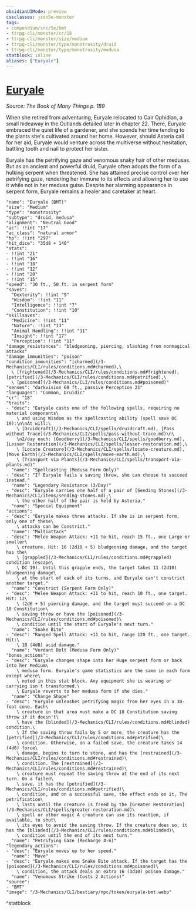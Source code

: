 ```yaml
---
obsidianUIMode: preview
cssclasses: json5e-monster
tags:
- compendium/src/5e/bmt
- ttrpg-cli/monster/cr/18
- ttrpg-cli/monster/size/medium
- ttrpg-cli/monster/type/monstrosity/druid
- ttrpg-cli/monster/type/monstrosity/medusa
statblock: inline
aliases: ["Euryale"]
---
```

# [Euryale](3-Mechanics\CLI\bestiary\npc/euryale-bmt.md)
*Source: The Book of Many Things p. 189*  

When she retired from adventuring, Euryale relocated to Cair Ophidian, a small hideaway in the Outlands detailed later in chapter 22. There, Euryale embraced the quiet life of a gardener, and she spends her time tending to the plants she's cultivated around her home. However, should Asteria call for her aid, Euryale would venture across the multiverse without hesitation, battling tooth and nail to protect her sister.

Euryale has the petrifying gaze and venomous snaky hair of other medusas. But as an ancient and powerful druid, Euryale often adopts the form of a hulking serpent when threatened. She has attained precise control over her petrifying gaze, rendering her immune to its effects and allowing her to use it while not in her medusa guise. Despite her alarming appearance in serpent form, Euryale remains a healer and caretaker at heart.

```statblock
"name": "Euryale (BMT)"
"size": "Medium"
"type": "monstrosity"
"subtype": "druid, medusa"
"alignment": "Neutral Good"
"ac": !!int "17"
"ac_class": "natural armor"
"hp": !!int "297"
"hit_dice": "35d8 + 140"
"stats":
- !!int "21"
- !!int "16"
- !!int "18"
- !!int "12"
- !!int "20"
- !!int "15"
"speed": "30 ft., 50 ft. in serpent form"
"saves":
  "Dexterity": !!int "9"
  "Wisdom": !!int "11"
  "Intelligence": !!int "7"
  "Constitution": !!int "10"
"skillsaves":
  "Medicine": !!int "11"
  "Nature": !!int "13"
  "Animal Handling": !!int "11"
  "Insight": !!int "17"
  "Perception": !!int "11"
"damage_resistances": "bludgeoning, piercing, slashing from nonmagical attacks"
"damage_immunities": "poison"
"condition_immunities": "[charmed](/3-Mechanics/CLI/rules/conditions.md#charmed),\
  \ [frightened](/3-Mechanics/CLI/rules/conditions.md#frightened), [petrified](/3-Mechanics/CLI/rules/conditions.md#petrified),\
  \ [poisoned](/3-Mechanics/CLI/rules/conditions.md#poisoned)"
"senses": "darkvision 60 ft., passive Perception 21"
"languages": "Common, Druidic"
"cr": "18"
"traits":
- "desc": "Euryale casts one of the following spells, requiring no material components\
    \ and using Wisdom as the spellcasting ability (spell save DC 19):\n\nAt will:\
    \ [Druidcraft](/3-Mechanics/CLI/spells/druidcraft.md), [Pass without Trace](/3-Mechanics/CLI/spells/pass-without-trace.md)\n\
    \n2/day each: [Goodberry](/3-Mechanics/CLI/spells/goodberry.md), [Lesser Restoration](/3-Mechanics/CLI/spells/lesser-restoration.md),\
    \ [Locate Creature](/3-Mechanics/CLI/spells/locate-creature.md), [Move Earth](/3-Mechanics/CLI/spells/move-earth.md),\
    \ [Transport via Plants](/3-Mechanics/CLI/spells/transport-via-plants.md)"
  "name": "Spellcasting (Medusa Form Only)"
- "desc": "If Euryale fails a saving throw, she can choose to succeed instead."
  "name": "Legendary Resistance (3/Day)"
- "desc": "Euryale carries one half of a pair of [Sending Stones](/3-Mechanics/CLI/items/sending-stones.md);\
    \ the other half of the pair is held by Asteria."
  "name": "Special Equipment"
"actions":
- "desc": "Euryale makes three attacks. If she is in serpent form, only one of these\
    \ attacks can be Constrict."
  "name": "Multiattack"
- "desc": "Melee Weapon Attack: +11 to hit, reach 15 ft., one Large or smaller\
    \ creature. Hit: 16 (2d10 + 5) bludgeoning damage, and the target has the\
    \ [grappled](/3-Mechanics/CLI/rules/conditions.md#grappled) condition (escape\
    \ DC 19). Until this grapple ends, the target takes 11 (2d10) bludgeoning damage\
    \ at the start of each of its turns, and Euryale can't constrict another target."
  "name": "Constrict (Serpent Form Only)"
- "desc": "Melee Weapon Attack: +11 to hit, reach 10 ft., one target. Hit: 12\
    \ (2d6 + 5) piercing damage, and the target must succeed on a DC 18 Constitution\
    \ saving throw or have the [poisoned](/3-Mechanics/CLI/rules/conditions.md#poisoned)\
    \ condition until the start of Euryale's next turn."
  "name": "Snake Bite"
- "desc": "Ranged Spell Attack: +11 to hit, range 120 ft., one target. Hit:\
    \ 18 (4d8) acid damage."
  "name": "Verdant Bolt (Medusa Form Only)"
"bonus_actions":
- "desc": "Euryale changes shape into her Huge serpent form or back into her Medium\
    \ medusa form. Euryale's game statistics are the same in each form except where\
    \ noted in this stat block. Any equipment she is wearing or carrying isn't transformed.\
    \ Euryale reverts to her medusa form if she dies."
  "name": "Change Shape"
- "desc": "Euryale unleashes petrifying magic from her eyes in a 30-foot cone. Each\
    \ creature in that area must make a DC 18 Constitution saving throw if it doesn't\
    \ have the [blinded](/3-Mechanics/CLI/rules/conditions.md#blinded) condition.\
    \ If the saving throw fails by 5 or more, the creature has the [petrified](/3-Mechanics/CLI/rules/conditions.md#petrified)\
    \ condition. Otherwise, on a failed save, the creature takes 14 (4d6) force\
    \ damage, begins to turn to stone, and has the [restrained](/3-Mechanics/CLI/rules/conditions.md#restrained)\
    \ condition. The [restrained](/3-Mechanics/CLI/rules/conditions.md#restrained)\
    \ creature must repeat the saving throw at the end of its next turn. On a failed\
    \ save, it has the [petrified](/3-Mechanics/CLI/rules/conditions.md#petrified)\
    \ condition, and on a successful save, the effect ends on it, The petrification\
    \ lasts until the creature is freed by the [Greater Restoration](/3-Mechanics/CLI/spells/greater-restoration.md)\
    \ spell or other magic A creature can use its reaction, if available, to shut\
    \ its eyes to avoid the saving throw. If the creature does so, it has the [blinded](/3-Mechanics/CLI/rules/conditions.md#blinded)\
    \ condition until the end of its next turn."
  "name": "Petrifying Gaze (Recharge 4-6)"
"legendary_actions":
- "desc": "Euryale moves up to her speed."
  "name": "Move"
- "desc": "Euryale makes one Snake Bite attack. If the target has the [poisoned](/3-Mechanics/CLI/rules/conditions.md#poisoned)\
    \ condition, the attack deals an extra 16 (3d10) poison damage."
  "name": "Venomous Strike (Costs 2 Actions)"
"source":
- "BMT"
"image": "/3-Mechanics/CLI/bestiary/npc/token/euryale-bmt.webp"
```
^statblock